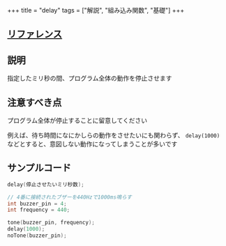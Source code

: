 +++
title = "delay"
tags = ["解説", "組み込み関数", "基礎"]
+++

## [リファレンス](https://www.arduino.cc/reference/en/language/functions/time/delay/)

## 説明

指定したミリ秒の間、プログラム全体の動作を停止させます

## 注意すべき点

プログラム全体が停止することに留意してください

例えば、待ち時間になにかしらの動作をさせたいにも関わらず、 `delay(1000)` などとすると、意図しない動作になってしまうことが多いです

## サンプルコード

```c++
delay(停止させたいミリ秒数);

// 4番に接続されたブザーを440Hzで1000ms鳴らす
int buzzer_pin = 4;
int frequency = 440;

tone(buzzer_pin, frequency);
delay(1000);
noTone(buzzer_pin);
```
